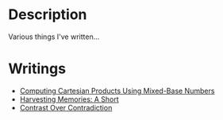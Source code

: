 # Description

Various things I've written...

# Writings
- [Computing Cartesian Products Using Mixed-Base Numbers](./cartesian-product-mixed-bases.md)
- [Harvesting Memories: A Short](./harvesting-memories.md)
- [Contrast Over Contradiction](./contrast-over-contradiction.md)
